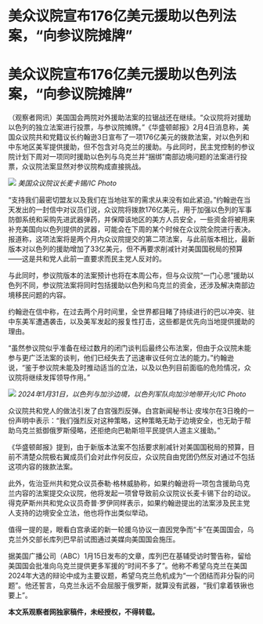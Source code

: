 # 美众议院宣布176亿美元援助以色列法案，“向参议院摊牌”

# 美众议院宣布176亿美元援助以色列法案，“向参议院摊牌”

（观察者网讯）美国国会两院对外援助法案的拉锯战还在继续。“众议院将对援助以色列的独立法案进行投票，与参议院摊牌。”《华盛顿邮报》2月4日消息称，美国众议院共和党籍议长约翰逊3日宣布了一项176亿美元的拨款法案，对以色列和中东地区美军提供援助，但不包含对乌克兰的援助。与此同时，民主党控制的参议院计划下周对一项同时援助以色列与乌克兰并“捆绑”南部边境问题的法案进行投票，众议院法案显然对参议院构成直接挑战。

![](https://inews.gtimg.com/om_bt/OWpfnam9rCUAD9SCU72ex6xLpM8SWORWPt__P69UdDtzgAA/1000)
_美国众议院议长麦卡锡/IC Photo_

“支持我们最密切盟友以及我们在当地驻军的需求从来没有如此紧迫。”约翰逊在当天发出的一封信中对议员们说，众议院将拨款176亿美元，用于加强以色列的军事防御系统和采购先进武器弹药，并保障该地区的美方人员安全，一些资金将被用来补充美国向以色列提供的武器，可能会在下周的某个时候在众议院全院进行表决。报道称，这项法案将是两个月内众议院提交的第二项法案，与此前版本相比，最新版本对以色列的援助增加了33亿美元，但不再要求削减针对美国国税局的预算——这是共和党人此前一直要求而民主党人反对的。

与此同时，参议院版本的法案预计也将在本周公布，但与众议院“一门心思”援助以色列不同，参议院法案将同时包括援助以色列和乌克兰的资金，还涉及解决南部边境移民问题的内容。

约翰逊在信中称，在过去两个月时间里，全世界都目睹了持续进行的巴以冲突、驻中东美军遭遇袭击，以及美军发起的报复性打击，这些都是优先向当地提供援助的理由。

“虽然参议院似乎准备在经过数月的闭门谈判后最终公布法案，但由于众议院未能参与更广泛法案的谈判，他们已经失去了迅速审议任何立法的能力。”约翰逊说，“鉴于参议院未能及时推动适当的立法，以及以色列目前面临的危险情况，众议院将继续发挥领导作用。”

![](https://inews.gtimg.com/om_bt/OnRVlBx5bGSl6JxL3lA6z6uY3p9XICw3wN9m8sHE2Kw2EAA/1000)
_2024年1月31日，以色列与加沙边境，以色列军队向加沙地带开火/IC Photo_

众议院共和党人的做法引发了白宫强烈反弹。白宫新闻秘书让·皮埃尔在3日晚的一份声明中表示：“我们强烈反对这种策略，这种策略无助于边境安全，也无助于帮助乌克兰抵御俄罗斯侵略，还拒绝向巴勒斯坦平民提供人道主义援助。”

《华盛顿邮报》提到，由于新版本法案不包括要求削减针对美国国税局的预算，目前不清楚众院极右翼成员们会对此作何反应，众议院自由党团仍然反对通过不包括这项内容的拨款法案。

此外，佐治亚州共和党众议员泰勒·格林威胁称，如果约翰逊将一项包含援助乌克兰内容的法案提交众议院，他将发起一项曾导致前众议院议长麦卡锡下台的动议。得克萨斯州共和党众议员奇普·罗伊同样表示，如果约翰逊提出的法案涉及民主党人支持的边境安全立法，他也将作出类似举动。

值得一提的是，眼看白宫承诺的新一轮援乌协议一直因党争而“卡”在美国国会，乌克兰外交部长库列巴早前试图通过美媒向美国国会施压。

据美国广播公司（ABC）1月15日发布的文章，库列巴在基辅受访时警告称，留给美国国会批准向乌克兰提供更多军援的“时间不多了”。他称不希望乌克兰在美国2024年大选的辩论中成为主要议题，希望乌克兰危机成为“一个团结而非分裂的问题”。他还誓言，乌克兰永远不会屈服于俄罗斯，就算没有武器，“我们拿着铁锹也要上”。

**本文系观察者网独家稿件，未经授权，不得转载。**

